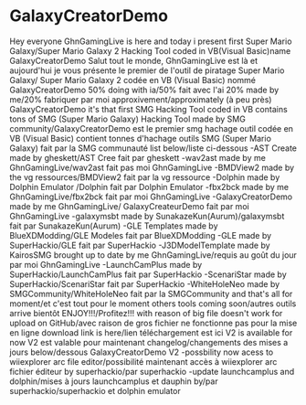 # GalaxyCreatorDemo
Hey everyone GhnGamingLive is here and today i present first Super Mario Galaxy/Super Mario Galaxy 2 Hacking Tool coded in VB(Visual Basic)name 
GalaxyCreatorDemo Salut tout le monde, GhnGamingLive est là et aujourd'hui je vous présente le premier de l'outil de piratage Super Mario Galaxy/
Super Mario Galaxy 2 codée en VB (Visual Basic) nommé GalaxyCreatorDemo 50% doing with ia/50% fait avec l'ai 20% made by me/20% fabriquer par moi 
approxivement/approximately (à peu près) GalaxyCreatorDemo it's that first SMG Hacking Tool coded in VB contains tons of SMG (Super Mario Galaxy) 
Hacking Tool made by SMG community/GalaxyCreatorDemo est le premier smg hachage outil codée en VB (Visual Basic) contient tonnes d'hachage outils SMG 
(Super Mario Galaxy) fait par la SMG communauté list below/liste ci-dessous -AST Create made by gheskett/AST Cree fait par gheskett -wav2ast made by me 
GhnGamingLive/wav2ast fait pas moi GhnGamingLive -BMDView2 made by the vg ressources/BMDView2 fait par la vg ressource -Dolphin made by Dolphin Emulator
/Dolphin fait par Dolphin Emulator -fbx2bck made by me GhnGamingLive/fbx2bck fait par moi GhnGamingLive -GalaxyCreatorDemo made by me GhnGamingLive/
GalaxyCreateurDemo fait par moi GhnGamingLive -galaxymsbt made by SunakazeKun(Aurum)/galaxymsbt fait par SunakazeKun(Aurum) -GLE Templates made
 by BlueXDModding/GLE Modeles fait par BlueXDModding -GLE made by SuperHackio/GLE fait par SuperHackio -J3DModelTemplate made by KairosSMG brought 
 up to date by me GhnGamingLive/requis au goût du jour par moi GhnGamingLive -LaunchCamPlus made by SuperHackio/LaunchCamPlus fait par 
 SuperHackio -ScenariStar made by SuperHackio/ScenariStar fait par SuperHackio -WhiteHoleNeo made by SMGCommunity/WhiteHoleNeo fait par la 
 SMGCommunity and that's all for moment/et c'est tout pour le moment others tools coming soon/autres outils arrive bientôt ENJOY!!!/Profitez!!!
 with reason of big file doesn't work for upload on GitHub/avec raison de gros fichier ne fonctionne pas pour la mise en ligne download link is here/lien téléchargement est ici V2 is
 available for now V2 est valable pour maintenant changelog/changements des mises a jours below/dessous
 GalaxyCreatorDemo V2
  -possbility now acess to wiiexplorer arc file editor/possibilité maintenant accès à wiiexplorer arc fichier éditeur by superhackio/par superhackio
  -update launchcamplus and dolphin/mises à jours launchcamplus et dauphin by/par superhackio/superhackio et dolphin emulator
